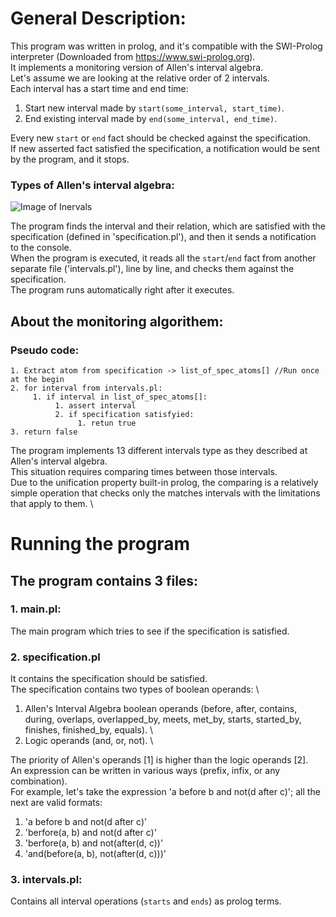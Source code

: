 # General Description:
This program was written in prolog, and it's compatible with the SWI-Prolog interpreter (Downloaded from https://www.swi-prolog.org). \
It implements a monitoring version of Allen's interval algebra. \
Let's assume we are looking at the relative order of 2 intervals. \
Each interval has a start time and end time:
1. Start new interval made by `start(some_interval, start_time)`.
2. End existing interval made by `end(some_interval, end_time)`.

Every new `start` or `end` fact should be checked against the specification. \
If new asserted fact satisfied the specification, a notification would be sent by the program, and it stops.

### Types of Allen's interval algebra:
![Image of Inervals](https://www.researchgate.net/profile/Ioannis_Tsamardinos/publication/230561978/figure/fig2/AS:646067146223617@1531045819115/1-The-13-relations-between-intervals-in-Allens-algebra-Interval-A-is-always-either-at.png)


The program finds the interval and their relation, which are satisfied with the specification (defined in 'specification.pl'), and then it sends a notification to the console. \
When the program is executed, it reads all the `start`/`end` fact from another separate file ('intervals.pl'), line by line, and checks them against the specification. \
The program runs automatically right after it executes.


## About the monitoring algorithem:
### Pseudo code:
````
1. Extract atom from specification -> list_of_spec_atoms[] //Run once at the begin
2. for interval from intervals.pl:
     1. if interval in list_of_spec_atoms[]:
          1. assert interval
          2. if specification satisfyied:
               1. retun true
3. return false
````

The program implements 13 different intervals type as they described at Allen's interval algebra. \
This situation requires comparing times between those intervals. \
Due to the unification property built-in prolog, the comparing is a relatively simple operation that checks only the matches intervals with the limitations that apply to them. \

# Running the program
## The program contains 3 files:
### 1. main.pl:
The main program which tries to see if the specification is satisfied.
### 2. specification.pl
It contains the specification should be satisfied. \
The specification contains two types of boolean operands: \
   1. Allen's Interval Algebra boolean operands (before, after, contains, during, overlaps, 
      overlapped_by, meets, met_by, starts, started_by, finishes, finished_by, equals). \
   2. Logic operands (and, or, not). \
   
   The priority of Allen's operands [1] is higher than the logic operands [2]. \
   An expression can be written in various ways (prefix, infix, or any combination).  \
   For example, let's take the expression 'a before b and not(d after c)'; all the next are valid formats:
   1. 'a before b and not(d after c)'
   2. 'berfore(a, b) and not(d after c)'
   3. 'berfore(a, b) and not(after(d, c))'
   4. 'and(before(a, b), not(after(d, c)))'
### 3. intervals.pl:
Contains all interval operations (`starts` and `ends`) as prolog terms.

